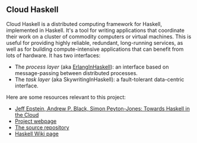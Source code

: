 ## Cloud Haskell


Cloud Haskell is a distributed computing framework for Haskell, implemented in Haskell. It's a tool for writing applications that coordinate their work on a cluster of commodity computers or virtual machines. This is useful for providing highly reliable, redundant, long-running services, as well as for building compute-intensive applications that can benefit from lots of hardware. It has two interfaces:

- The *process layer* (aka [ErlangInHaskell](erlang-in-haskell)): an interface based on message-passing between distributed processes.
- The *task layer* (aka SkywritingInHaskell): a fault-tolerant data-centric interface.


Here are some resources relevant to this project:

- [ Jeff Epstein, Andrew P. Black, Simon Peyton-Jones: Towards Haskell in the Cloud](http://research.microsoft.com/en-us/um/people/simonpj/papers/parallel/remote.pdf)
- [ Project webpage](http://haskell-distributed.github.io/)
- [ The source repository](https://github.com/haskell-distributed/distributed-process)
- [ Haskell Wiki page](http://www.haskell.org/haskellwiki/GHC/CloudAndHPCHaskell)